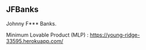 ## JFBanks

Johnny F*** Banks.

Minimum Lovable Product (MLP) : https://young-ridge-33595.herokuapp.com/
